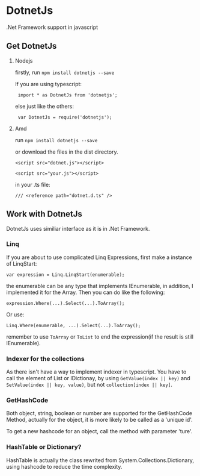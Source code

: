 # DotnetJs
.Net Framework support in javascript

## Get DotnetJs

1. Nodejs

    firstly, run ```npm install dotnetjs --save``` 

    If you are using typescript: 

        import * as DotnetJs from 'dotnetjs';

    else just like the others: 

        var DotnetJs = require('dotnetjs');

2. Amd

    run ```npm install dotnetjs --save``` 
    
    or download the files in the dist directory.

    ```<script src="dotnet.js"></script>```

    ```<script src="your.js"></script>```

    in your .ts file: 
    
    ```/// <reference path="dotnet.d.ts" />```
    
## Work with DotnetJs

DotnetJs uses similiar interface as it is in .Net Framework.

### Linq

If you are about to use complicated Linq Expressions, first make a instance of LinqStart:

    var expression = Linq.LinqStart(enumerable);
    
the enumerable can be any type that implements IEnumerable, in addition, I implemented it for the Array. Then you can do like the following:

    expression.Where(...).Select(...).ToArray();

Or use:

    Linq.Where(enumerable, ...).Select(...).ToArray();
    
remember to use ```ToArray``` or ```ToList``` to end the expression(if the result is still IEnumerable).

### Indexer for the collections

As there isn't have a way to implement indexer in typescript. You have to call the element of List or IDictionay, by using ```GetValue(index || key)``` and ```SetValue(index || key, value)```, but not ```collection[index || key]```.

### GetHashCode

Both object, string, boolean or number are supported for the GetHashCode Method, actually for the object, it is more likely to be called as a 'unique id'.

To get a new hashcode for an object, call the method with parameter 'ture'.

### HashTable or Dictionary?

HashTable is actually the class rewrited from System.Collections.Dictionary, using hashcode to reduce the time complexity.
